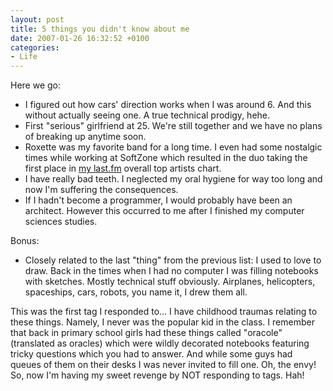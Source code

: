 ```yaml
---
layout: post
title: 5 things you didn't know about me
date: 2007-01-26 16:32:52 +0100
categories:
- Life
---
```

Here we go:

* I figured out how cars' direction works when I was around 6. And this without actually seeing one. A true technical prodigy, hehe.
* First "serious" girlfriend at 25. We're still together and we have no plans of breaking up anytime soon.
* Roxette was my favorite band for a long time. I even had some nostalgic times while working at SoftZone which resulted in the duo taking the first place in [my last.fm](http://www.last.fm/user/kitsched/) overall top artists chart.
* I have really bad teeth. I neglected my oral hygiene for way too long and now I'm suffering the consequences.
* If I hadn't become a programmer, I would probably have been an architect. However this occurred to me after I finished my computer sciences studies.

Bonus:

* Closely related to the last "thing" from the previous list: I used to love to draw. Back in the times when I had no computer I was filling notebooks with sketches. Mostly technical stuff obviously. Airplanes, helicopters, spaceships, cars, robots, you name it, I drew them all.

This was the first tag I responded to... I have childhood traumas relating to these things. Namely, I never was the popular kid in the class. I remember that back in primary school girls had these things called "oracole" (translated as oracles) which were wildly decorated notebooks featuring tricky questions which you had to answer. And while some guys had queues of them on their desks I was never invited to fill one. Oh, the envy! So, now I'm having my sweet revenge by NOT responding to tags. Hah!
